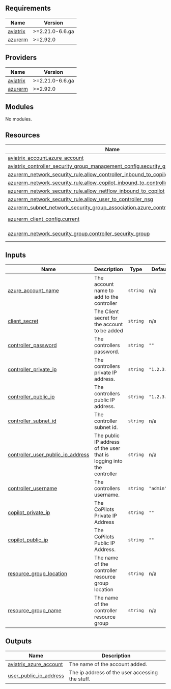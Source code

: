 <!-- BEGIN_TF_DOCS -->
## Requirements

| Name | Version |
|------|---------|
| <a name="requirement_aviatrix"></a> [aviatrix](#requirement\_aviatrix) | >=2.21.0-6.6.ga |
| <a name="requirement_azurerm"></a> [azurerm](#requirement\_azurerm) | >=2.92.0 |

## Providers

| Name | Version |
|------|---------|
| <a name="provider_aviatrix"></a> [aviatrix](#provider\_aviatrix) | >=2.21.0-6.6.ga |
| <a name="provider_azurerm"></a> [azurerm](#provider\_azurerm) | >=2.92.0 |

## Modules

No modules.

## Resources

| Name | Type |
|------|------|
| [aviatrix_account.azure_account](https://registry.terraform.io/providers/AviatrixSystems/aviatrix/latest/docs/resources/account) | resource |
| [aviatrix_controller_security_group_management_config.security_group_management](https://registry.terraform.io/providers/AviatrixSystems/aviatrix/latest/docs/resources/controller_security_group_management_config) | resource |
| [azurerm_network_security_rule.allow_controller_inbound_to_copilot](https://registry.terraform.io/providers/hashicorp/azurerm/latest/docs/resources/network_security_rule) | resource |
| [azurerm_network_security_rule.allow_copilot_inbound_to_controller](https://registry.terraform.io/providers/hashicorp/azurerm/latest/docs/resources/network_security_rule) | resource |
| [azurerm_network_security_rule.allow_netflow_inbound_to_copilot](https://registry.terraform.io/providers/hashicorp/azurerm/latest/docs/resources/network_security_rule) | resource |
| [azurerm_network_security_rule.allow_user_to_controller_nsg](https://registry.terraform.io/providers/hashicorp/azurerm/latest/docs/resources/network_security_rule) | resource |
| [azurerm_subnet_network_security_group_association.azure_controller_nsg_association](https://registry.terraform.io/providers/hashicorp/azurerm/latest/docs/resources/subnet_network_security_group_association) | resource |
| [azurerm_client_config.current](https://registry.terraform.io/providers/hashicorp/azurerm/latest/docs/data-sources/client_config) | data source |
| [azurerm_network_security_group.controller_security_group](https://registry.terraform.io/providers/hashicorp/azurerm/latest/docs/data-sources/network_security_group) | data source |

## Inputs

| Name | Description | Type | Default | Required |
|------|-------------|------|---------|:--------:|
| <a name="input_azure_account_name"></a> [azure\_account\_name](#input\_azure\_account\_name) | The account name to add to the controller | `string` | n/a | yes |
| <a name="input_client_secret"></a> [client\_secret](#input\_client\_secret) | The Client secret for the account to be added | `string` | n/a | yes |
| <a name="input_controller_password"></a> [controller\_password](#input\_controller\_password) | The controllers password. | `string` | `""` | no |
| <a name="input_controller_private_ip"></a> [controller\_private\_ip](#input\_controller\_private\_ip) | The controllers private IP address. | `string` | `"1.2.3.4"` | no |
| <a name="input_controller_public_ip"></a> [controller\_public\_ip](#input\_controller\_public\_ip) | The controllers public IP address. | `string` | `"1.2.3.4"` | no |
| <a name="input_controller_subnet_id"></a> [controller\_subnet\_id](#input\_controller\_subnet\_id) | The controller subnet id. | `string` | n/a | yes |
| <a name="input_controller_user_public_ip_address"></a> [controller\_user\_public\_ip\_address](#input\_controller\_user\_public\_ip\_address) | The public IP address of the user that is logging into the controller | `string` | n/a | yes |
| <a name="input_controller_username"></a> [controller\_username](#input\_controller\_username) | The controllers username. | `string` | `"admin"` | no |
| <a name="input_copilot_private_ip"></a> [copilot\_private\_ip](#input\_copilot\_private\_ip) | The CoPilots Private IP Address | `string` | `""` | no |
| <a name="input_copilot_public_ip"></a> [copilot\_public\_ip](#input\_copilot\_public\_ip) | The CoPilots Public IP Address. | `string` | `""` | no |
| <a name="input_resource_group_location"></a> [resource\_group\_location](#input\_resource\_group\_location) | The name of the controller resource group location | `string` | n/a | yes |
| <a name="input_resource_group_name"></a> [resource\_group\_name](#input\_resource\_group\_name) | The name of the controller resource group | `string` | n/a | yes |

## Outputs

| Name | Description |
|------|-------------|
| <a name="output_aviatrix_azure_account"></a> [aviatrix\_azure\_account](#output\_aviatrix\_azure\_account) | The name of the account added. |
| <a name="output_user_public_ip_address"></a> [user\_public\_ip\_address](#output\_user\_public\_ip\_address) | The ip address of the user accessing the stuff. |
<!-- END_TF_DOCS -->